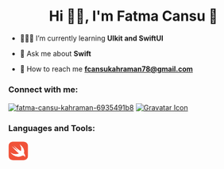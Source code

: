 
<h1 align="center">Hi 👋🏻, I'm Fatma Cansu 🎀</h1>


- 👩🏼‍💻 I’m currently learning **UIkit and SwiftUI**

- 💭 Ask me about **Swift**

- 📲 How to reach me **fcansukahraman78@gmail.com**

<h3 align="left">Connect with me:</h3>
<p align="left">
<a href="https://linkedin.com/in/fatma-cansu-kahraman-6935491b8" target="blank"><img align="center" src="https://raw.githubusercontent.com/rahuldkjain/github-profile-readme-generator/master/src/images/icons/Social/linked-in-alt.svg" alt="fatma-cansu-kahraman-6935491b8" height="30" width="40" /></a>
<a href="https://gravatar.com/fcansukahraman78" target="_blank"><img align="center" src="https://raw.githubusercontent.com/rahuldkjain/github-profile-readme-generator/master/src/images/icons/Social/cansu.png" alt="Gravatar Icon" height="30" width="40" /></a>
</p>

<h3 align="left">Languages and Tools:</h3>
<p align="left"> <a href="https://developer.apple.com/swift/" target="_blank" rel="noreferrer"> <img src="https://raw.githubusercontent.com/devicons/devicon/master/icons/swift/swift-original.svg" alt="swift" width="40" height="40"/> </a> </p>
